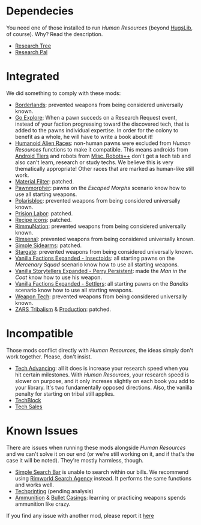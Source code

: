 # Dependecies
You need one of those installed to run _Human Resources_ (beyond [HugsLib](https://steamcommunity.com/workshop/filedetails/?id=818773962), of course). Why? Read the description.
* [Research Tree](https://steamcommunity.com/sharedfiles/filedetails/1266570759)
* [Research Pal](https://steamcommunity.com/sharedfiles/filedetails/946390822)

# Integrated
We did something to comply with these mods:
* [Borderlands](https://steamcommunity.com/sharedfiles/filedetails/?id=1911170462): prevented weapons from being considered universally known.
* [Go Explore](https://steamcommunity.com/sharedfiles/filedetails/1814100216): When a pawn succeds on a Research Request event, instead of your faction progressing toward the discovered tech, that is added to the pawns individual expertise. In order for the colony to benefit as a whole, he will have to write a book about it!
* [Humanoid Alien Races](https://steamcommunity.com/sharedfiles/filedetails/?id=839005762): non-human pawns were excluded from _Human Resources_ functions to make it compatible. This means androids from [Android Tiers](https://steamcommunity.com/sharedfiles/filedetails/?id=1386412863) and robots from [Misc. Robots++](https://steamcommunity.com/sharedfiles/filedetails/?id=724602224) don't get a tech tab and also can't learn, research or study techs. We believe this is very thematically appropriate! Other races that are marked as human-like still work.
* [Material Filter](https://steamcommunity.com/sharedfiles/filedetails/?id=1541305730): patched.
* [Pawnmorpher](https://steamcommunity.com/sharedfiles/filedetails/?id=1786466855): pawns on the _Escaped Morphs_  scenario know how to use all starting weapons.
* [Polarisbloc](https://steamcommunity.com/sharedfiles/filedetails/?id=1498573216): prevented weapons from being considered universally known.
* [Prision Labor](https://steamcommunity.com/sharedfiles/filedetails/?id=1899474310): patched.
* [Recipe icons](https://steamcommunity.com/sharedfiles/filedetails/?id=1616643195): patched.
* [RimmuNation](https://steamcommunity.com/sharedfiles/filedetails/?id=1608498683): prevented weapons from being considered universally known.
* [Rimsenal](https://steamcommunity.com/sharedfiles/filedetails/?id=725947920): prevented weapons from being considered universally known.
* [Simple Sidearms](https://steamcommunity.com/sharedfiles/filedetails/?id=927155256): patched.
* [Stargate](https://steamcommunity.com/sharedfiles/filedetails/?id=1998203184): prevented weapons from being considered universally known.
* [Vanilla Factions Expanded - Insectoids](https://steamcommunity.com/sharedfiles/filedetails/?id=2149755445): all starting pawns on the _Mercenary Squad_ scenario know how to use all starting weapons.
* [Vanilla Storytellers Expanded - Perry Persistent](https://steamcommunity.com/sharedfiles/filedetails/?id=2149702069): made the _Man in the Coat_ know how to use his weapon.
* [Vanilla Factions Expanded - Settlers](https://steamcommunity.com/sharedfiles/filedetails/?id=2052918119): all starting pawns on the _Bandits_ scenario know how to use all starting weapons.
* [Weapon Tech](https://steamcommunity.com/sharedfiles/filedetails/?id=1542854752): prevented weapons from being considered universally known.
* [ZARS Tribalism](https://steamcommunity.com/sharedfiles/filedetails/?id=1818707815) & [Production](https://steamcommunity.com/sharedfiles/filedetails/?id=1820484592): patched.

# Incompatible 
Those mods conflict directly with _Human Resources_, the ideas simply don't work together. Please, don't insist.
* [Tech Advancing](http://steamcommunity.com/sharedfiles/filedetails/735268789): all it does is increase your research speed when you hit certain milestones. With _Human Resources_, your research speed is slower on purpose, and it only increses slightly on each book you add to your library. It's two fundamentally opposed directions. Also, the vanilla penalty for starting on tribal still applies.
* [TechBlock](https://steamcommunity.com/sharedfiles/filedetails/?id=1970774610)
* [Tech Sales](https://steamcommunity.com/sharedfiles/filedetails/1935360087)

# Known Issues
There are issues when running these mods alongside _Human Resources_ and we can't solve it on our end (or we're still working on it, and if that's the case it will be noted). They're mostly harmless, though.

* [Simple Search Bar](https://steamcommunity.com/sharedfiles/filedetails/?id=1827546987) is unable to search within our bills. We recommend using [Rimworld Search Agency](https://steamcommunity.com/sharedfiles/filedetails/?id=726479594) instead. It performs the same functions and works well.
* [Techprinting](https://steamcommunity.com/sharedfiles/filedetails/?id=2100243898) (pending analysis)
* [Ammunition](https://steamcommunity.com/sharedfiles/filedetails/?id=1892397131) & [Bullet Casings](https://steamcommunity.com/sharedfiles/filedetails/?id=1508411404): learning or practicing weapons spends ammunition like crazy.

If you find any issue with another mod, please report it [here](https://github.com/jptrrs/HumanResources/issues)
